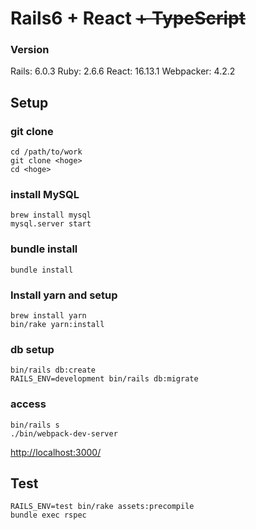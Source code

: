 # Rails6 + React ~~+ TypeScript~~

### Version
Rails: 6.0.3
Ruby: 2.6.6
React: 16.13.1
Webpacker: 4.2.2

## Setup

### git clone

```
cd /path/to/work
git clone <hoge>
cd <hoge>
```

### install MySQL
```
brew install mysql
mysql.server start
```

### bundle install

```
bundle install
```

### Install yarn and setup

```
brew install yarn
bin/rake yarn:install
```

### db setup

```
bin/rails db:create
RAILS_ENV=development bin/rails db:migrate
```

### access
```
bin/rails s
./bin/webpack-dev-server
```
[http://localhost:3000/](http://localhost:3000/)


## Test

```
RAILS_ENV=test bin/rake assets:precompile
bundle exec rspec
```
